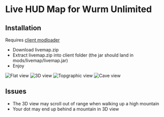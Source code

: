 # Live HUD Map for Wurm Unlimited

## Installation
Requires [client modloader](https://github.com/ago1024/WurmClientModLauncher/releases/latest)

* Download livemap.zip
* Extract livemap.zip into client folder (the jar should land in mods/livemap/livemap.jar)
* Enjoy

![Flat view](http://i.imgur.com/uTrcTix.png) ![3D view](http://i.imgur.com/BIOwfvm.png) ![Topgraphic view](http://i.imgur.com/oEuKg7j.png) ![Cave view](http://i.imgur.com/OChWVAh.png)

## Issues

* The 3D view may scroll out of range when walking up a high mountain
* Your dot may end up behind a mountain in 3D view